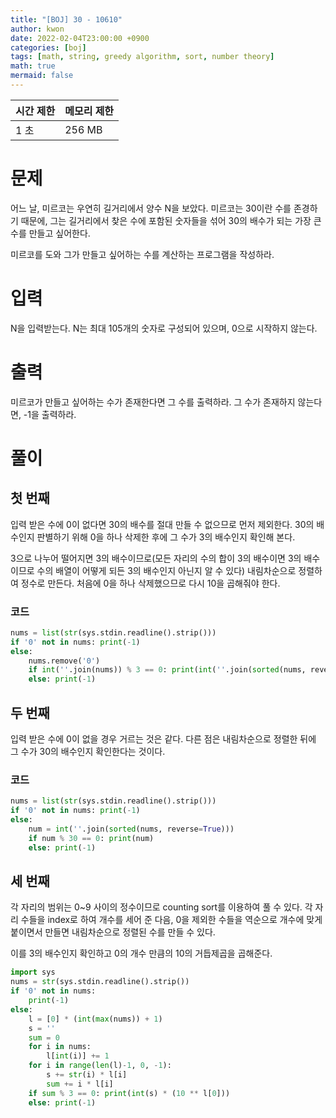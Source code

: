 ```yaml
---
title: "[BOJ] 30 - 10610"
author: kwon
date: 2022-02-04T23:00:00 +0900
categories: [boj]
tags: [math, string, greedy algorithm, sort, number theory]
math: true
mermaid: false
---
```


| 시간 제한 | 메모리 제한 |
| --- | --- |
| 1 초 | 256 MB |

# 문제

어느 날, 미르코는 우연히 길거리에서 양수 N을 보았다. 미르코는 30이란 수를 존경하기 때문에, 그는 길거리에서 찾은 수에 포함된 숫자들을 섞어 30의 배수가 되는 가장 큰 수를 만들고 싶어한다.

미르코를 도와 그가 만들고 싶어하는 수를 계산하는 프로그램을 작성하라.

# 입력

N을 입력받는다. N는 최대 105개의 숫자로 구성되어 있으며, 0으로 시작하지 않는다.

# 출력

미르코가 만들고 싶어하는 수가 존재한다면 그 수를 출력하라. 그 수가 존재하지 않는다면, -1을 출력하라.

# 풀이

## 첫 번째

입력 받은 수에 0이 없다면 30의 배수를 절대 만들 수 없으므로 먼저 제외한다. 30의 배수인지 판별하기 위해 0을 하나 삭제한 후에 그 수가 3의 배수인지 확인해 본다.

3으로 나누어 떨어지면 3의 배수이므로(모든 자리의 수의 합이 3의 배수이면 3의 배수이므로 수의 배열이 어떻게 되든 3의 배수인지 아닌지 알 수 있다) 내림차순으로 정렬하여 정수로 만든다. 처음에 0을 하나 삭제했으므로 다시 10을 곱해줘야 한다.

### 코드

```python
nums = list(str(sys.stdin.readline().strip()))
if '0' not in nums: print(-1)
else:
    nums.remove('0')
    if int(''.join(nums)) % 3 == 0: print(int(''.join(sorted(nums, reverse=True))) * 10)
    else: print(-1)
```

## 두 번째

입력 받은 수에 0이 없을 경우 거르는 것은 같다. 다른 점은 내림차순으로 정렬한 뒤에 그 수가 30의 배수인지 확인한다는 것이다.

### 코드

```python
nums = list(str(sys.stdin.readline().strip()))
if '0' not in nums: print(-1)
else:
    num = int(''.join(sorted(nums, reverse=True)))
    if num % 30 == 0: print(num)
    else: print(-1)
```

## 세 번째

각 자리의 범위는 0~9 사이의 정수이므로 counting sort를 이용하여 풀 수 있다. 각 자리 수들을 index로 하여 개수를 세어 준 다음, 0을 제외한 수들을 역순으로 개수에 맞게 붙이면서 만들면 내림차순으로 정렬된 수를 만들 수 있다.

이를 3의 배수인지 확인하고 0의 개수 만큼의 10의 거듭제곱을 곱해준다.

```python
import sys
nums = str(sys.stdin.readline().strip())
if '0' not in nums:
    print(-1)
else:
    l = [0] * (int(max(nums)) + 1)
    s = ''
    sum = 0
    for i in nums:
        l[int(i)] += 1
    for i in range(len(l)-1, 0, -1):
        s += str(i) * l[i]
        sum += i * l[i]
    if sum % 3 == 0: print(int(s) * (10 ** l[0]))
    else: print(-1)
```